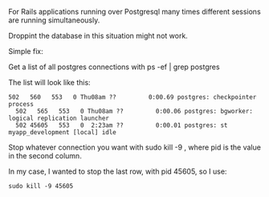 For Rails applications running over Postgresql many times different sessions are running simultaneously.

Droppint the database in this situation might not work.

Simple fix:

Get a list of all postgres connections with ps -ef | grep postgres

The list will look like this:

```
502   560   553   0 Thu08am ??         0:00.69 postgres: checkpointer process             
  502   565   553   0 Thu08am ??         0:00.06 postgres: bgworker: logical replication launcher
  502 45605   553   0  2:23am ??         0:00.01 postgres: st myapp_development [local] idle 
```

Stop whatever connection you want with sudo kill -9 <pid>, where pid is the value in the second column. 

In my case, I wanted to stop the last row, with pid 45605, so I use:
  
```
sudo kill -9 45605
```
